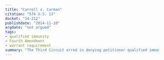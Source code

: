 ```yaml
---
title: "Carroll v. Carman"
citation: "574 U.S. 13"
docket: "14-212"
publishdate: "2014-11-10"
argdate: "not argued"
tags:
- qualified immunity
- Fourth Amendment
- warrant requirement
summary: "The Third Circuit erred in denying petitioner qualified immunity here, where there was no clearly established statutory or constitutional right establishing that the “knock and talk” exception to the warrant requirement requires an officer to first knock at a front door, rather than at a door located on the backyard deck."
---
```


